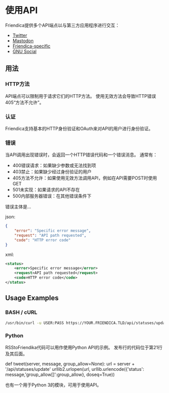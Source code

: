 # 使用API

Friendica提供多个API端点以与第三方应用程序进行交互：

- [Twitter](help/API-Twitter)
- [Mastodon](help/API-Mastodon)
- [Friendica-specific](help/API-Friendica)
- [GNU Social](help/API-GNU-Social)

## 用法

### HTTP方法

API端点可以限制用于请求它们的HTTP方法。
使用无效方法会导致HTTP错误405“方法不允许”。

### 认证

Friendica支持基本的HTTP身份验证和OAuth来对API的用户进行身份验证。

### 错误

当API调用出现错误时，会返回一个HTTP错误代码和一个错误消息。
通常有：

* 400错误请求：如果缺少参数或无法找到项
* 403禁止：如果缺少经过身份验证的用户
* 405方法不允许：如果使用无效方法调用API，例如在API需要POST时使用GET
* 501未实现：如果请求的API不存在
* 500内部服务器错误：在其他错误条件下

错误主体是...

json:

```json
{
    "error": "Specific error message",
    "request": "API path requested",
    "code": "HTTP error code"
}
```

xml:

```xml
<status>
    <error>Specific error message</error>
    <request>API path requested</request>
    <code>HTTP error code</code>
</status>
```

## Usage Examples

### BASH / cURL

```bash
/usr/bin/curl -u USER:PASS https://YOUR.FRIENDICA.TLD/api/statuses/update.xml -d source="some source id" -d status="the status you want to post"
```

### Python
RSStoFriendika代码可以用作使用Python API的示例。 发布行的代码位于第21行及其后面。

def tweet(server, message, group_allow=None):
    url = server + '/api/statuses/update'
    urllib2.urlopen(url, urllib.urlencode({'status': message,'group_allow[]':group_allow}, doseq=True))
	
也有一个用于Python 3的模块，可用于使用API。
